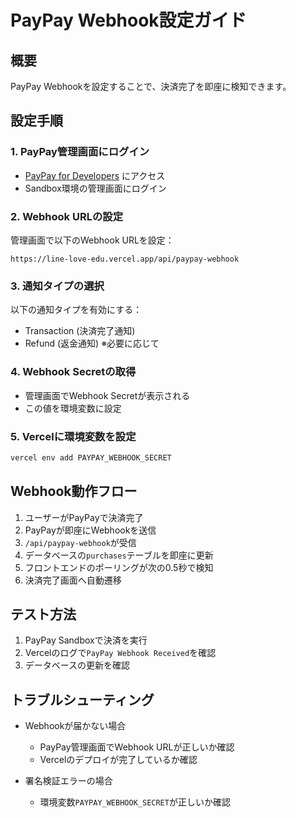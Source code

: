 # PayPay Webhook設定ガイド

## 概要
PayPay Webhookを設定することで、決済完了を即座に検知できます。

## 設定手順

### 1. PayPay管理画面にログイン
- [PayPay for Developers](https://developer.paypay.ne.jp/) にアクセス
- Sandbox環境の管理画面にログイン

### 2. Webhook URLの設定
管理画面で以下のWebhook URLを設定：
```
https://line-love-edu.vercel.app/api/paypay-webhook
```

### 3. 通知タイプの選択
以下の通知タイプを有効にする：
- Transaction (決済完了通知)
- Refund (返金通知) ※必要に応じて

### 4. Webhook Secretの取得
- 管理画面でWebhook Secretが表示される
- この値を環境変数に設定

### 5. Vercelに環境変数を設定
```bash
vercel env add PAYPAY_WEBHOOK_SECRET
```

## Webhook動作フロー

1. ユーザーがPayPayで決済完了
2. PayPayが即座にWebhookを送信
3. `/api/paypay-webhook`が受信
4. データベースの`purchases`テーブルを即座に更新
5. フロントエンドのポーリングが次の0.5秒で検知
6. 決済完了画面へ自動遷移

## テスト方法

1. PayPay Sandboxで決済を実行
2. Vercelのログで`PayPay Webhook Received`を確認
3. データベースの更新を確認

## トラブルシューティング

- Webhookが届かない場合
  - PayPay管理画面でWebhook URLが正しいか確認
  - Vercelのデプロイが完了しているか確認
  
- 署名検証エラーの場合
  - 環境変数`PAYPAY_WEBHOOK_SECRET`が正しいか確認